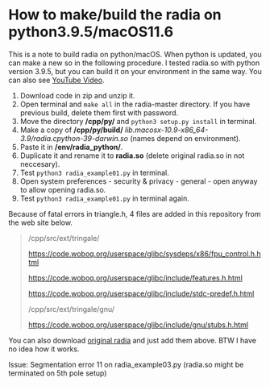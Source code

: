 # How to make/build the radia on python3.9.5/macOS11.6

This is a note to build radia on python/macOS. When python is updated, you can make a new so in the following procedure. I tested radia.so with python version 3.9.5, but you can build it on your environment in the same way. You can also see [YouTube Video](https://youtu.be/mbbfCD5LF5c).

1. Download code in zip and unzip it.
1. Open terminal and `make all` in the radia-master directory. If you have previous build, delete them first with password.
1. Move the directory **/cpp/py/** and `python3 setup.py install` in terminal.
1. Make a copy of **/cpp/py/build/** *lib.macosx-10.9-x86_64-3.9/radia.cpython-39-darwin.so* (names depend on environment).
1. Paste it in **/env/radia_python/**.
1. Duplicate it and rename it to **radia.so** (delete original radia.so in not neccesary).
1. Test `python3 radia_example01.py` in terminal.
1. Open system preferences - security & privacy - general - open anyway to allow opening radia.so.
1. Test `python3 radia_example01.py` in terminal again.

Because of fatal errors in triangle.h, 4 files are added in this repository from the web site below.

> /cpp/src/ext/tringale/
> 
> https://code.woboq.org/userspace/glibc/sysdeps/x86/fpu_control.h.html
> 
> https://code.woboq.org/userspace/glibc/include/features.h.html
> 
> https://code.woboq.org/userspace/glibc/include/stdc-predef.h.html
> 
> /cpp/src/ext/tringale/gnu/
> 
> https://code.woboq.org/userspace/glibc/include/gnu/stubs.h.html
>

You can also download [original radia](https://github.com/ochubar/Radia) and just add them above. BTW I have no idea how it works.

Issue: Segmentation error 11 on radia_example03.py (radia.so might be terminated on 5th pole setup)

